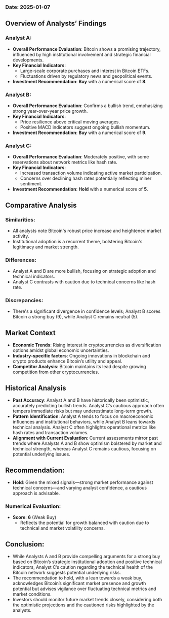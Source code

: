 ### Date: 2025-01-07

## Overview of Analysts’ Findings

### Analyst A:
- **Overall Performance Evaluation**: Bitcoin shows a promising trajectory, influenced by high institutional involvement and strategic financial developments.
- **Key Financial Indicators**:
  - Large-scale corporate purchases and interest in Bitcoin ETFs.
  - Fluctuations driven by regulatory news and geopolitical events.
- **Investment Recommendation**: **Buy** with a numerical score of **8**.

### Analyst B:
- **Overall Performance Evaluation**: Confirms a bullish trend, emphasizing strong year-over-year price growth.
- **Key Financial Indicators**:
  - Price resilience above critical moving averages.
  - Positive MACD indicators suggest ongoing bullish momentum.
- **Investment Recommendation**: **Buy** with a numerical score of **9**.

### Analyst C:
- **Overall Performance Evaluation**: Moderately positive, with some reservations about network metrics like hash rate.
- **Key Financial Indicators**:
  - Increased transaction volume indicating active market participation.
  - Concerns over declining hash rates potentially reflecting miner sentiment.
- **Investment Recommendation**: **Hold** with a numerical score of **5**.

## Comparative Analysis

### Similarities:
- All analysts note Bitcoin's robust price increase and heightened market activity.
- Institutional adoption is a recurrent theme, bolstering Bitcoin's legitimacy and market strength.

### Differences:
- Analyst A and B are more bullish, focusing on strategic adoption and technical indicators.
- Analyst C contrasts with caution due to technical concerns like hash rate.

### Discrepancies:
- There's a significant divergence in confidence levels; Analyst B scores Bitcoin a strong buy (9), while Analyst C remains neutral (5).

## Market Context

- **Economic Trends**: Rising interest in cryptocurrencies as diversification options amidst global economic uncertainties.
- **Industry-specific factors**: Ongoing innovations in blockchain and crypto products enhance Bitcoin’s utility and appeal.
- **Competitor Analysis**: Bitcoin maintains its lead despite growing competition from other cryptocurrencies.

## Historical Analysis

- **Past Accuracy**: Analyst A and B have historically been optimistic, accurately predicting bullish trends. Analyst C’s cautious approach often tempers immediate risks but may underestimate long-term growth.
- **Pattern Identification**: Analyst A tends to focus on macroeconomic influences and institutional behaviors, while Analyst B leans towards technical analysis. Analyst C often highlights operational metrics like hash rates and transaction volumes.
- **Alignment with Current Evaluation**: Current assessments mirror past trends where Analysts A and B show optimism bolstered by market and technical strength, whereas Analyst C remains cautious, focusing on potential underlying issues.

## Recommendation:

- **Hold**: Given the mixed signals—strong market performance against technical concerns—and varying analyst confidence, a cautious approach is advisable. 

### Numerical Evaluation:

- **Score**: **6** (Weak Buy)
  - Reflects the potential for growth balanced with caution due to technical and market volatility concerns.

## Conclusion:

- While Analysts A and B provide compelling arguments for a strong buy based on Bitcoin’s strategic institutional adoption and positive technical indicators, Analyst C’s caution regarding the technical health of the Bitcoin network suggests potential underlying risks.
- The recommendation to hold, with a lean towards a weak buy, acknowledges Bitcoin’s significant market presence and growth potential but advises vigilance over fluctuating technical metrics and market conditions.
- Investors should monitor future market trends closely, considering both the optimistic projections and the cautioned risks highlighted by the analysts.